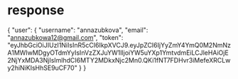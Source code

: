 # response
{
    "user": {
        "username": "annazubkova",
        "email": "annazubkowa12@gmail.com",
        "token": "eyJhbGciOiJIUzI1NiIsInR5cCI6IkpXVCJ9.eyJpZCI6IjYyZmY4YmQ0M2NmNzA1MWIwMDgyOTdmYyIsInVzZXJuYW1lIjoiYW5uYXp1YmtvdmEiLCJleHAiOjE2NjYxMDA3NjIsImlhdCI6MTY2MDkxNjc2Mn0.QKi1fNT7FDHvr3iMefeXRCLwy2hiNiKIsHhSE9uCF70"
    }
}
